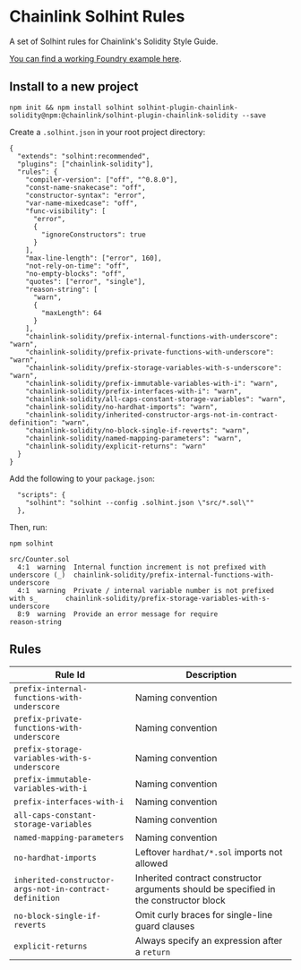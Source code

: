 # Chainlink Solhint Rules

A set of Solhint rules for Chainlink's Solidity Style Guide.

[You can find a working Foundry example here](https://github.com/smartcontractkit/chainlink-solhint-rules-example).

## Install to a new project

```
npm init && npm install solhint solhint-plugin-chainlink-solidity@npm:@chainlink/solhint-plugin-chainlink-solidity --save
```

Create a `.solhint.json` in your root project directory:

```
{
  "extends": "solhint:recommended",
  "plugins": ["chainlink-solidity"],
  "rules": {
    "compiler-version": ["off", "^0.8.0"],
    "const-name-snakecase": "off",
    "constructor-syntax": "error",
    "var-name-mixedcase": "off",
    "func-visibility": [
      "error",
      {
        "ignoreConstructors": true
      }
    ],
    "max-line-length": ["error", 160],
    "not-rely-on-time": "off",
    "no-empty-blocks": "off",
    "quotes": ["error", "single"],
    "reason-string": [
      "warn",
      {
        "maxLength": 64
      }
    ],
    "chainlink-solidity/prefix-internal-functions-with-underscore": "warn",
    "chainlink-solidity/prefix-private-functions-with-underscore": "warn",
    "chainlink-solidity/prefix-storage-variables-with-s-underscore": "warn",
    "chainlink-solidity/prefix-immutable-variables-with-i": "warn",
    "chainlink-solidity/prefix-interfaces-with-i": "warn",
    "chainlink-solidity/all-caps-constant-storage-variables": "warn",
    "chainlink-solidity/no-hardhat-imports": "warn",
    "chainlink-solidity/inherited-constructor-args-not-in-contract-definition": "warn",
    "chainlink-solidity/no-block-single-if-reverts": "warn",
    "chainlink-solidity/named-mapping-parameters": "warn",
    "chainlink-solidity/explicit-returns": "warn"
  }
}
```

Add the following to your `package.json`:

```
  "scripts": {
    "solhint": "solhint --config .solhint.json \"src/*.sol\""
  },
```

Then, run:

```
npm solhint

src/Counter.sol
  4:1  warning  Internal function increment is not prefixed with underscore (_)  chainlink-solidity/prefix-internal-functions-with-underscore
  4:1  warning  Private / internal variable number is not prefixed with s_       chainlink-solidity/prefix-storage-variables-with-s-underscore
  8:9  warning  Provide an error message for require                             reason-string
```

## Rules

| Rule Id                                                 | Description                                                                           |
| ------------------------------------------------------- | ------------------------------------------------------------------------------------- |
| `prefix-internal-functions-with-underscore`             | Naming convention                                                                     |
| `prefix-private-functions-with-underscore`              | Naming convention                                                                     |
| `prefix-storage-variables-with-s-underscore`            | Naming convention                                                                     |
| `prefix-immutable-variables-with-i`                     | Naming convention                                                                     |
| `prefix-interfaces-with-i`                              | Naming convention                                                                     |
| `all-caps-constant-storage-variables`                   | Naming convention                                                                     |
| `named-mapping-parameters`                              | Naming convention                                                                     |
| `no-hardhat-imports`                                    | Leftover `hardhat/*.sol` imports not allowed                                          |
| `inherited-constructor-args-not-in-contract-definition` | Inherited contract constructor arguments should be specified in the constructor block |
| `no-block-single-if-reverts`                            | Omit curly braces for single-line guard clauses                                       |
| `explicit-returns`                                      | Always specify an expression after a `return`                                         |
